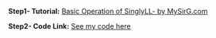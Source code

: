 **Step1- Tutorial:** [Basic Operation of SinglyLL- by MySirG.com](https://youtube.com/playlist?list=PL7ersPsTyYt2gskM6IKhsHaI5EtJlkNog)

**Step2- Code Link:** [See my code here](https://github.com/heyimvikash/DataStructures-And-Algorithms/blob/d93433f975fa2e8fa118056da4baaf2e448d3429/LinkList/1.%20Singly-LinkList/Basic%20Operations/SinglyLL.java)
